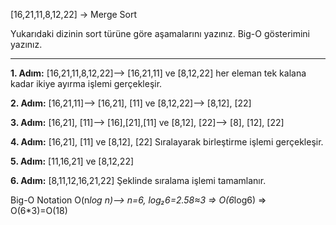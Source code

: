 [16,21,11,8,12,22] -> Merge Sort

Yukarıdaki dizinin sort türüne göre aşamalarını yazınız.
Big-O gösterimini yazınız.

---

**1. Adım:** [16,21,11,8,12,22]--> [16,21,11] ve [8,12,22] her eleman tek kalana kadar ikiye ayırma işlemi gerçekleşir.

**2. Adım:** [16,21,11]--> [16,21], [11] ve [8,12,22]--> [8,12], [22]

**3. Adım:** [16,21], [11]--> [16],[21],[11] ve [8,12], [22]--> [8], [12], [22]

**4. Adım:** [16,21], [11] ve [8,12], [22] Sıralayarak birleştirme işlemi gerçekleşir.

**5. Adım:** [11,16,21] ve [8,12,22]

**6. Adım:** [8,11,12,16,21,22] Şeklinde sıralama işlemi tamamlanır.

Big-O Notation O(n*log n)--> n=6, log₂6=2.58≈3 => O(6*log6) => O(6*3)=O(18)